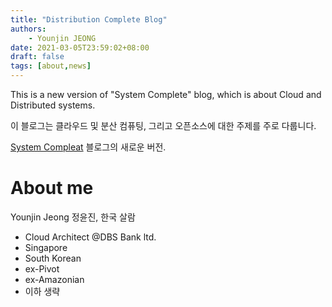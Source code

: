 ```yaml
---
title: "Distribution Complete Blog"
authors:
    - Younjin JEONG
date: 2021-03-05T23:59:02+08:00
draft: false
tags: [about,news]
---
```



This is a new version of "System Complete" blog, which is about Cloud and Distributed systems. 

이 블로그는 클라우드 및 분산 컴퓨팅, 그리고 오픈소스에 대한 주제를 주로 다룹니다. 

[System Compleat](https://kerberosj.tistory.com/) 블로그의 새로운 버전. 


# About me

Younjin Jeong
정윤진, 한국 살람 

- Cloud Architect @DBS Bank ltd. 
- Singapore 
- South Korean 
- ex-Pivot 
- ex-Amazonian 
- 이하 생략 

